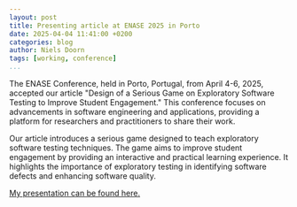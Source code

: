 ```yaml
---
layout: post
title: Presenting article at ENASE 2025 in Porto
date: 2025-04-04 11:41:00 +0200
categories: blog
author: Niels Doorn
tags: [working, conference]
...
```


The ENASE Conference, held in Porto, Portugal, from April 4-6, 2025, accepted our article "Design of a Serious Game on Exploratory Software Testing to Improve Student Engagement." This conference focuses on advancements in software engineering and applications, providing a platform for researchers and practitioners to share their work.

Our article introduces a serious game designed to teach exploratory software testing techniques. The game aims to improve student engagement by providing an interactive and practical learning experience. It highlights the importance of exploratory testing in identifying software defects and enhancing software quality.

[My presentation can be found here.](../ENASE2025%20-%20Niels%20Doorn%20-%20Software%20Testing%20Game.pdf)
